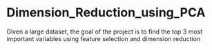 # Dimension_Reduction_using_PCA
Given a large dataset, the goal of the project is to find the top 3 most important variables using feature selection and dimension reduction 
